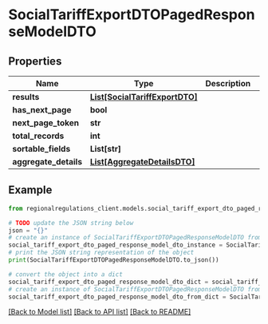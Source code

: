 # SocialTariffExportDTOPagedResponseModelDTO


## Properties

Name | Type | Description | Notes
------------ | ------------- | ------------- | -------------
**results** | [**List[SocialTariffExportDTO]**](SocialTariffExportDTO.md) |  | [optional] 
**has_next_page** | **bool** |  | [optional] 
**next_page_token** | **str** |  | [optional] 
**total_records** | **int** |  | [optional] 
**sortable_fields** | **List[str]** |  | [optional] 
**aggregate_details** | [**List[AggregateDetailsDTO]**](AggregateDetailsDTO.md) |  | [optional] 

## Example

```python
from regionalregulations_client.models.social_tariff_export_dto_paged_response_model_dto import SocialTariffExportDTOPagedResponseModelDTO

# TODO update the JSON string below
json = "{}"
# create an instance of SocialTariffExportDTOPagedResponseModelDTO from a JSON string
social_tariff_export_dto_paged_response_model_dto_instance = SocialTariffExportDTOPagedResponseModelDTO.from_json(json)
# print the JSON string representation of the object
print(SocialTariffExportDTOPagedResponseModelDTO.to_json())

# convert the object into a dict
social_tariff_export_dto_paged_response_model_dto_dict = social_tariff_export_dto_paged_response_model_dto_instance.to_dict()
# create an instance of SocialTariffExportDTOPagedResponseModelDTO from a dict
social_tariff_export_dto_paged_response_model_dto_from_dict = SocialTariffExportDTOPagedResponseModelDTO.from_dict(social_tariff_export_dto_paged_response_model_dto_dict)
```
[[Back to Model list]](../README.md#documentation-for-models) [[Back to API list]](../README.md#documentation-for-api-endpoints) [[Back to README]](../README.md)


